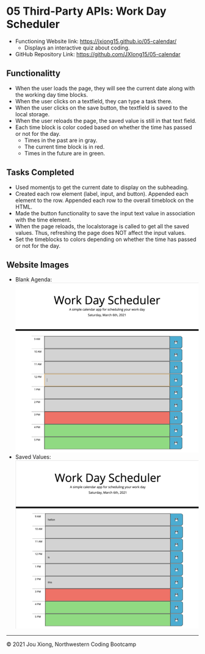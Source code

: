 # 05 Third-Party APIs: Work Day Scheduler
* Functioning Website link: https://jxiong15.github.io/05-calendar/
    * Displays an interactive quiz about coding.
* GitHub Repository Link: https://github.com/JXIong15/05-calendar


## Functionalitty
* When the user loads the page, they will see the current date along with the working day time blocks.
* When the user clicks on a textfield, they can type a task there.
* When the user clicks on the save button, the textfield is saved to the local storage.
* When the user reloads the page, the saved value is still in that text field.
* Each time block is color coded based on whether the time has passed or not for the day.
  * Times in the past are in gray.
  * The current time block is in red.
  * Times in the future are in green.

## Tasks Completed
* Used momentjs to get the current date to display on the subheading.
* Created each row element (label, input, and button). Appended each element to the row. Appended each row to the overall timeblock on the HTML.
* Made the button functionality to save the input text value in association with the time element.
* When the page reloads, the localstorage is called to get all the saved values. Thus, refreshing the page does NOT affect the input values.
* Set the timeblocks to colors depending on whether the time has passed or not for the day.


## Website Images
* Blank Agenda: 
![Blank Agenda](./Assets/no-input.png)
* Saved Values: 
![Saved Values](./Assets/saved-input.png)

- - -
© 2021 Jou Xiong, Northwestern Coding Bootcamp